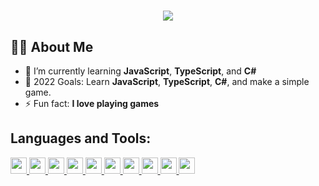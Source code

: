 <h1 align="center">
  <a href="https://git.io/typing-svg">
    <img src="https://readme-typing-svg.herokuapp.com?font=roboto&duration=5500&center=true&vCenter=true&width=500&lines=Hi+there%2C+I'm+Tiaan;I'm+a+aspiring+Web+Developer;Nice+to+meet+you+%3A)&size=30">
  </a>
</h1>

## 🙋‍♂️ About Me 
- 🌱 I’m currently learning **JavaScript**, **TypeScript**, and **C#**
- 🥅 2022 Goals: Learn **JavaScript**, **TypeScript**, **C#**, and make a simple game.
- ⚡ Fun fact: **I love playing games**

## Languages and Tools:

<p align="left"> 
	<a href="https://code.visualstudio.com/" target="_blank"> <img width="26px" src="https://cdn.jsdelivr.net/gh/devicons/devicon/icons/vscode/vscode-original.svg"/> </a>
	<a href="https://visualstudio.microsoft.com/downloads/" target="_blank"> <img width="26px" src="https://cdn.jsdelivr.net/gh/devicons/devicon/icons/visualstudio/visualstudio-plain.svg"/> </a>
	<a href="https://github.com/Tiaansu/" target="_blank"> <img width="26px" src="https://cdn.jsdelivr.net/gh/devicons/devicon/icons/html5/html5-original.svg"/> </a>
	<a href="https://github.com/Tiaansu/" target="_blank"> <img width="26px" src="https://cdn.jsdelivr.net/gh/devicons/devicon/icons/css3/css3-original.svg"/> </a>
	<a href="https://github.com/Tiaansu/" target="_blank"> <img width="26px" src="https://cdn.jsdelivr.net/gh/devicons/devicon/icons/javascript/javascript-original.svg"/> </a>
	<a href="https://github.com/Tiaansu/" target="_blank"> <img width="26px" src="https://cdn.jsdelivr.net/gh/devicons/devicon/icons/nodejs/nodejs-original.svg"/> </a>
	<a href="https://github.com/Tiaansu/" target="_blank"> <img width="26px" src="https://cdn.jsdelivr.net/gh/devicons/devicon/icons/discordjs/discordjs-original.svg"/> </a>
	<a href="https://github.com/Tiaansu/" target="_blank"> <img width="26px" src="https://cdn.jsdelivr.net/gh/devicons/devicon/icons/mongodb/mongodb-original.svg"/> </a>
    <a href="https://www.mysql.com/" target="_blank"> <img width="26px" src="https://cdn.jsdelivr.net/gh/devicons/devicon/icons/mysql/mysql-original.svg"/> </a>
    <a href="https://git-scm.com/" target="_blank"> <img width="26px" src="https://cdn.jsdelivr.net/gh/devicons/devicon/icons/git/git-original.svg"/> </a> 
	

</p>
